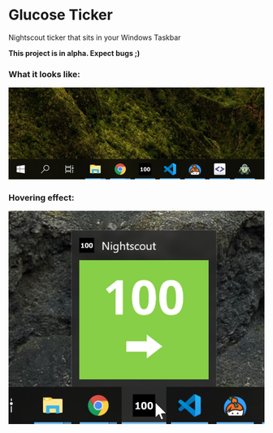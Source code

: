 # Glucose Ticker
Nightscout ticker that sits in your Windows Taskbar

**This project is in alpha. Expect bugs ;)**

### What it looks like:
![Screenshot1](/screenshot1.png)

### Hovering effect:
![Screenshot2](/screenshot2.png)
